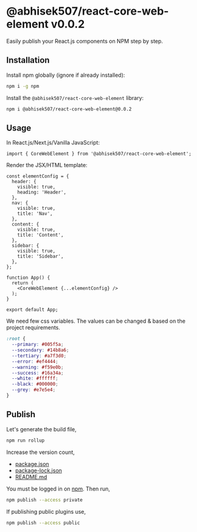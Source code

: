 # @abhisek507/react-core-web-element v0.0.2

Easily publish your React.js components on NPM step by step.

## Installation

Install npm globally (ignore if already installed):

```bash
npm i -g npm
```

Install the `@abhisek507/react-core-web-element` library:

```bash
npm i @abhisek507/react-core-web-element@0.0.2
```

## Usage

In React.js/Next.js/Vanilla JavaScript:

```tsx
import { CoreWebElement } from '@abhisek507/react-core-web-element';
```

Render the JSX/HTML template:

```tsx
const elementConfig = {
  header: {
    visible: true,
    heading: 'Header',
  },
  nav: {
    visible: true,
    title: 'Nav',
  },
  content: {
    visible: true,
    title: 'Content',
  },
  sidebar: {
    visible: true,
    title: 'Sidebar',
  },
};

function App() {
  return (
    <CoreWebElement {...elementConfig} />
  );
}

export default App;
```

We need few css variables. The values can be changed & based on the project requirements.

```css
:root {
  --primary: #005f5a;
  --secondary: #14b8a6;
  --tertiary: #a7f3d0;
  --error: #ef4444;
  --warning: #f59e0b;
  --success: #16a34a;
  --white: #ffffff;
  --black: #000000;
  --grey: #e7e5e4;
}
```

## Publish

Let's generate the build file,

```sh
npm run rollup
```

Increase the version count,

- [package.json](./package.json)
- [package-lock.json](./package-lock.json)
- [README.md](./README.md)

You must be logged in on [npm](https://www.npmjs.com/). Then run,

```sh
npm publish --access private
```

If publishing public plugins use,

```sh
npm publish --access public
```
